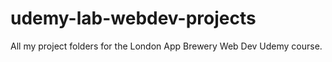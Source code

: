 # udemy-lab-webdev-projects
All my project folders for the London App Brewery Web Dev Udemy course. 

